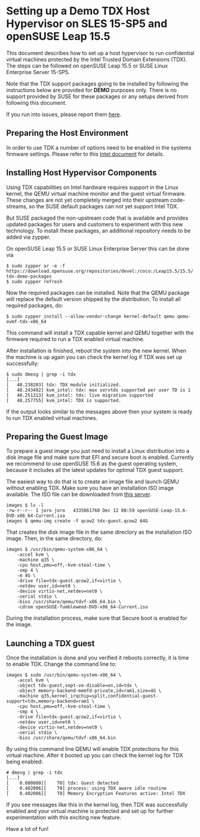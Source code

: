 # Setting up a Demo TDX Host Hypervisor on SLES 15-SP5 and openSUSE Leap 15.5

This document describes how to set up a host hypervisor to run confidential
virtual machines protected by the Intel Trusted Domain Extensions (TDX). The
steps can be followed on openSUSE Leap 15.5 or SUSE Linux Enterprise Server
15-SP5.

Note that the TDX support packages going to be installed by following the
instructions below are provided for **DEMO** purposes only. There is no support
provided by SUSE for these packages or any setups derived from following this
document.

If you run into issues, please report them [here](https://github.com/SUSE/tdx-support/issues).

## Preparing the Host Environment

In order to use TDX a number of options need to be enabled in the systems firmware settings. Please refer to this 
[Intel document](https://github.com/intel/tdx-linux/wiki/Instruction-to-set-up-TDX-host-and-guest#setup-tdx-host-in-bios)
for details.

## Installing Host Hypervisor Components

Using TDX capabilities on Intel hardware requires support in the Linux kernel,
the QEMU virtual machine monitor and the guest virtual firmware. These changes
are not yet completely merged into their upstream code-streams, so the SUSE
default packages can not yet support Intel TDX.

But SUSE packaged the non-upstream code that is available and provides updated
packages for users and customers to experiment with this new technology. To
install these packages, an additional repository needs to be added via zypper.

On openSUSE Leap 15.5 or SUSE Linux Enterprise Server this can be done via

```
$ sudo zypper ar -e -f https://download.opensuse.org/repositories/devel:/coco:/Leap15.5/15.5/ tdx-demo-packages
$ sudo zypper refresh
```

Now the required packages can be installed. Note that the QEMU package will
replace the default version shipped by the distribution. To install all required
packages, do:

```
$ sudo zypper install --allow-vendor-change kernel-default qemu qemu-ovmf-tdx-x86_64
```

This command will install a TDX capable kernel and QEMU together with the
firmware required to run a TDX enabled virtual machine.

After installation is finished, reboot the system into the new kernel.  When
the machine is up again you can check the kernel log if TDX was set up
successfully:

```
$ sudo dmesg | grep -i tdx
[...]
[   48.238203] tdx: TDX module initialized.
[   48.243492] kvm_intel: tdx: max servtds supported per user TD is 1
[   48.251313] kvm_intel: tdx: live migration supported
[   48.257755] kvm_intel: TDX is supported.
```

If the output looks similar to the messages above then your system is ready to
run TDX enabled virtual machines.

## Preparing the Guest Image

To prepare a guest image you just need to install a Linux distribution
into a disk image file and make sure that EFI and secure boot is enabled.
Currently we recommend to use openSUSE 15.6 as the guest operating system,
because it includes all the latest updates for optimal TDX guest support.

The easiest way to do that is to create an image file and launch QEMU without
enabling TDX. Make sure you have an installation ISO image available. The
ISO file can be downloaded from [this server](http://download.opensuse.org/distribution/leap/15.6/iso/).

```
images $ ls -l
-rw-r--r-- 1 joro joro   4335861760 Dec 12 08:59 openSUSE-Leap-15.6-DVD-x86_64-Current.iso
images $ qemu-img create -f qcow2 tdx-guest.qcow2 64G
```

That creates the disk image file in the same directory as the installation ISO
image. Then, in the same directory, do:

```
images $ /usr/bin/qemu-system-x86_64 \
	-accel kvm \
	-machine q35 \
	-cpu host,pmu=off,-kvm-steal-time \
	-smp 4 \
	-m 4G \
	-drive file=tdx-guest.qcow2,if=virtio \
	-netdev user,id=net0 \
	-device virtio-net,netdev=net0 \
	-serial stdio \
	-bios /usr/share/qemu/tdvf-x86_64.bin \
	-cdrom openSUSE-Tumbleweed-DVD-x86_64-Current.iso
```

During the installation process, make sure that Secure boot is enabled for the
image.

## Launching a TDX guest

Once the installation is done and you verified it reboots correctly, it is time
to enable TDX. Change the command line to:

```
images $ sudo /usr/bin/qemu-system-x86_64 \
	-accel kvm \
	-object tdx-guest,sept-ve-disable=on,id=tdx \
	-object memory-backend-memfd-private,id=ram1,size=4G \
	-machine q35,kernel_irqchip=split,confidential-guest-support=tdx,memory-backend=ram1 \
	-cpu host,pmu=off,-kvm-steal-time \
	-smp 4 \
	-drive file=tdx-guest.qcow2,if=virtio \
	-netdev user,id=net0 \
	-device virtio-net,netdev=net0 \
	-serial stdio \
	-bios /usr/share/qemu/tdvf-x86_64.bin
```

By using this command line QEMU will enable TDX protections for this virtual
machine. After it booted up you can check the kernel log for TDX being
enabled:

```
# dmesg | grep -i tdx
[...]
[    0.000000][    T0] tdx: Guest detected
[    0.402006][    T0] process: using TDX aware idle routine
[    0.402006][    T0] Memory Encryption Features active: Intel TDX
```

If you see messages like this in the kernel log, then TDX was successfully
enabled and your virtual machine is protected and set up for further
experimentation with this exciting new feature.

Have a lot of fun!
